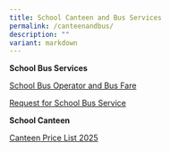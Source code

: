 ```yaml
---
title: School Canteen and Bus Services
permalink: /canteenandbus/
description: ""
variant: markdown
---
```

**School Bus Services**

[School Bus Operator and Bus Fare](/files/School_Bus_Operator_and_NTE_Price_2024___2025_1_2.pdf)

[Request for School Bus Service](/files/Request_for_School_Bus_Services_2024_2025_1_2.pdf)

**School Canteen**

[Canteen Price List 2025](/files/Our%20school%20info/Canteen_Price_List_2025.pdf)